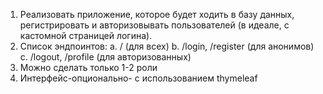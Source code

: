 1. Реализовать приложение, которое будет ходить в базу данных, регистрировать и авторизовывать пользователей (в идеале, с кастомной страницей логина).
2. Список эндпоинтов:
a.  / (для всех)
b.  /login, /register (для анонимов)
c. /logout, /profile (для авторизованных)
3. Можно сделать только 1-2 роли
4. Интерфейс-опционально- с использованием thymeleaf
